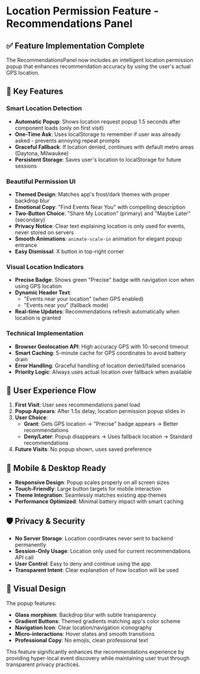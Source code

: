 # Location Permission Feature - Recommendations Panel

## ✅ Feature Implementation Complete

The RecommendationsPanel now includes an intelligent location permission popup that enhances recommendation accuracy by using the user's actual GPS location.

## 🎯 Key Features

### **Smart Location Detection**
- **Automatic Popup**: Shows location request popup 1.5 seconds after component loads (only on first visit)
- **One-Time Ask**: Uses localStorage to remember if user was already asked - prevents annoying repeat prompts
- **Graceful Fallback**: If location denied, continues with default metro areas (Daytona, Milwaukee)
- **Persistent Storage**: Saves user's location to localStorage for future sessions

### **Beautiful Permission UI**
- **Themed Design**: Matches app's frost/dark themes with proper backdrop blur
- **Emotional Copy**: "Find Events Near You" with compelling description
- **Two-Button Choice**: "Share My Location" (primary) and "Maybe Later" (secondary)
- **Privacy Notice**: Clear text explaining location is only used for events, never stored on servers
- **Smooth Animations**: `animate-scale-in` animation for elegant popup entrance
- **Easy Dismissal**: X button in top-right corner

### **Visual Location Indicators**
- **Precise Badge**: Shows green "Precise" badge with navigation icon when using GPS location
- **Dynamic Header Text**: 
  - "Events near your location" (when GPS enabled)
  - "Events near you" (fallback mode)
- **Real-time Updates**: Recommendations refresh automatically when location is granted

### **Technical Implementation**
- **Browser Geolocation API**: High accuracy GPS with 10-second timeout
- **Smart Caching**: 5-minute cache for GPS coordinates to avoid battery drain
- **Error Handling**: Graceful handling of location denied/failed scenarios
- **Priority Logic**: Always uses actual location over fallback when available

## 🔧 User Experience Flow

1. **First Visit**: User sees recommendations panel load
2. **Popup Appears**: After 1.5s delay, location permission popup slides in
3. **User Choice**: 
   - **Grant**: Gets GPS location → "Precise" badge appears → Better recommendations
   - **Deny/Later**: Popup disappears → Uses fallback location → Standard recommendations
4. **Future Visits**: No popup shown, uses saved preference

## 📱 Mobile & Desktop Ready

- **Responsive Design**: Popup scales properly on all screen sizes
- **Touch-Friendly**: Large button targets for mobile interaction
- **Theme Integration**: Seamlessly matches existing app themes
- **Performance Optimized**: Minimal battery impact with smart caching

## 🛡️ Privacy & Security

- **No Server Storage**: Location coordinates never sent to backend permanently
- **Session-Only Usage**: Location only used for current recommendations API call
- **User Control**: Easy to deny and continue using the app
- **Transparent Intent**: Clear explanation of how location will be used

## 🎨 Visual Design

The popup features:
- **Glass morphism**: Backdrop blur with subtle transparency
- **Gradient Buttons**: Themed gradients matching app's color scheme
- **Navigation Icon**: Clear location/navigation iconography
- **Micro-interactions**: Hover states and smooth transitions
- **Professional Copy**: No emojis, clean professional text

This feature significantly enhances the recommendations experience by providing hyper-local event discovery while maintaining user trust through transparent privacy practices.